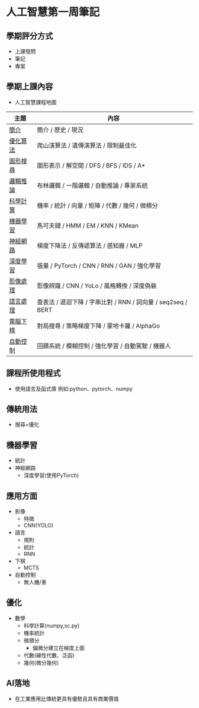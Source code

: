 # 人工智慧第一周筆記
## 學期評分方式
* 上課發問
* 筆記
* 專案
## 學期上課內容
* 人工智慧課程地圖

主題                         | 內容
----------------------------|---------------------------------------------------------
[簡介](./01-introduction/)   | 簡介 / 歷史 / 現況
[優化算法](./02-optimize/)    | 爬山演算法 / 遺傳演算法 / 限制最佳化
[圖形搜尋](./03-search/)      | 圖形表示 / 解空間 / DFS / BFS / IDS / A*
[邏輯推論](./04-logic/)       | 布林邏輯 / 一階邏輯 / 自動推論 / 專家系統
[科學計算](./05-math/)       | 機率 / 統計 / 向量 / 矩陣 / 代數 / 幾何 / 微積分
[機器學習](./06-learn/)      | 馬可夫鏈 / HMM / EM / KNN / KMean
[神經網路](./07-neural/)      | 梯度下降法 / 反傳遞算法 / 感知器 / MLP
[深度學習](./08-deep/)        | 張量 / PyTorch / CNN / RNN / GAN / 強化學習
[影像處理](./09-image/)       | 影像辨識 / CNN / YoLo / 風格轉換 / 深度偽裝
[語言處理](./10-lang/)        | 查表法 / 遞迴下降 / 字串比對 / RNN / 詞向量 / seq2seq / BERT
[電腦下棋](./11-chess/)       | 對局搜尋 / 策略梯度下降 / 蒙地卡羅 / AlphaGo
[自動控制](./12-control/)     | 回饋系統 / 模糊控制 / 強化學習 / 自動駕駛 / 機器人

## 課程所使用程式
* 使用語言及函式庫 例如:python、pytorch、numpy
## 傳統用法
* 搜尋+優化
## 機器學習
* 統計
* 神經網路
    * 深度學習(使用PyTorch)
## 應用方面
* 影像
    * 特徵
    * CNN(YOLO)
* 語言
    * 規則
    * 統計
    * RNN
* 下棋
    * MCTS
* 自動控制
    * 無人機/車
## 優化
* 數學
    * 科學計算(numpy,sc.py)
    * 機率統計
    * 微積分
        * 偏微分建立在梯度上面
    * 代數(線性代數、泛函)
    * 幾何(微分幾何)
## AI落地
* 在工業應用比傳統更具有優勢且具有商業價值